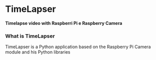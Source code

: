 # TimeLapser
#### Timelapse video with Raspberri Pi e Raspberry Camera

### What is TimeLapser 
TimeLapser is a Python application based on the Raspberry Pi Camera module and his Python libraries


